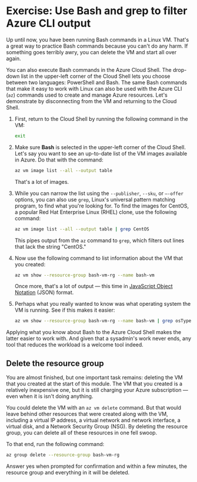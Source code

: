 # Exercise: Use Bash and grep to filter Azure CLI output

Up until now, you have been running Bash commands in a Linux VM. That's a great way to practice Bash commands because you can't do any harm. If something goes terribly awry, you can delete the VM and start all over again.

You can also execute Bash commands in the Azure Cloud Shell. The drop-down list in the upper-left corner of the Cloud Shell lets you choose between two languages: PowerShell and Bash. The same Bash commands that make it easy to work with Linux can also be used with the Azure CLI (`az`) commands used to create and manage Azure resources. Let's demonstrate by disconnecting from the VM and returning to the Cloud Shell.

1. First, return to the Cloud Shell by running the following command in the VM: 

	```bash
	exit
	```

1. Make sure **Bash** is selected in the upper-left corner of the Cloud Shell. Let's say you want to see an up-to-date list of the VM images available in Azure. Do that with the command: 

	```bash
	az vm image list --all --output table
	```

	That's a lot of images.

1. While you can narrow the list using the `--publisher`, `--sku`, or `–-offer` options, you can also use `grep`, Linux's universal pattern matching program, to find what you're looking for. To find the images for CentOS, a popular Red Hat Enterprise Linux (RHEL) clone, use the following command:

	```bash
	az vm image list --all --output table | grep CentOS
	```

	This pipes output from the `az` command to `grep`, which filters out lines that lack the string "CentOS."

1. Now use the following command to list information about the VM that you created:

	```bash
	az vm show --resource-group bash-vm-rg --name bash-vm
	```

	Once more, that's a lot of output — this time in [JavaScript Object Notation](https://en.wikipedia.org/wiki/JSON) (JSON) format.

1. Perhaps what you really wanted to know was what operating system the VM is running. See if this makes it easier: 

	```bash
	az vm show --resource-group bash-vm-rg --name bash-vm | grep osType
	```

Applying what you know about Bash to the Azure Cloud Shell makes the latter easier to work with. And given that a sysadmin's work never ends, any tool that reduces the workload is a welcome tool indeed.

## Delete the resource group

You are almost finished, but one important task remains: deleting the VM that you created at the start of this module. The VM that you created is a relatively inexpensive one, but it is still charging your Azure subscription — even when it is isn't doing anything.

You could delete the VM with an `az vm delete` command. But that would leave behind other resources that were created along with the VM, including a virtual IP address, a virtual network and network interface, a virtual disk, and a Network Security Group (NSG). By deleting the resource group, you can delete all of these resources in one fell swoop.

To that end, run the following command:

```bash
az group delete --resource-group bash-vm-rg
```

Answer yes when prompted for confirmation and within a few minutes, the resource group and everything in it will be deleted.